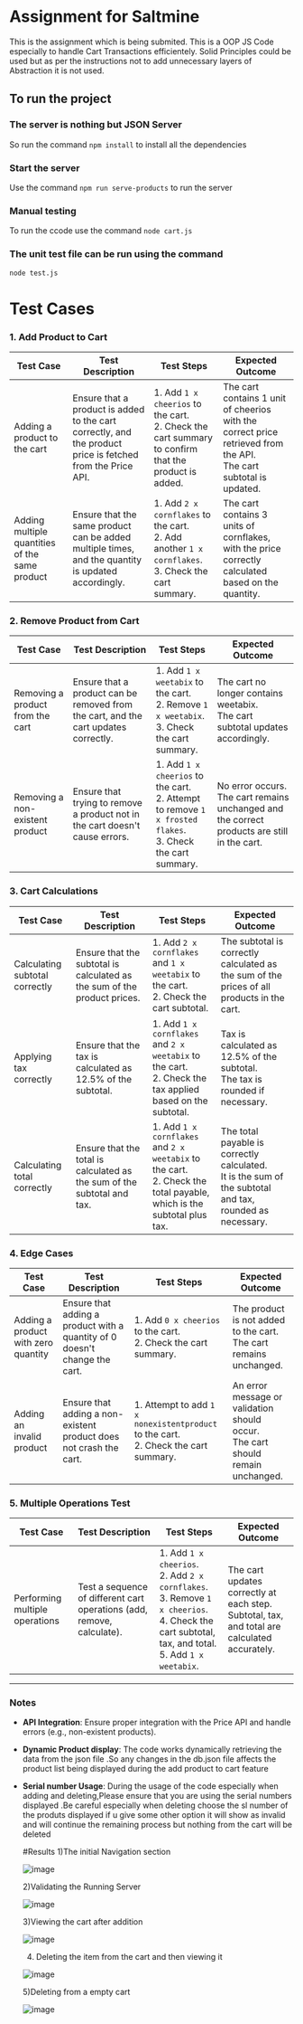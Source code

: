# Assignment for Saltmine
This is the assignment which is being submited.
This is a OOP JS Code especially to handle Cart Transactions efficientely.
Solid Principles could be used but as per the instructions not to add unnecessary layers of Abstraction it is not used.

## To run the project
### The server is nothing but JSON Server
So run the command `npm install` to install all the dependencies
### Start the server
Use the command `npm run serve-products` to run the server

### Manual testing
To run the ccode use the command
`node cart.js`

### The unit test file can be run using the command
`node test.js`





# Test Cases

### 1. Add Product to Cart

| **Test Case**                         | **Test Description**                                                            | **Test Steps**                                                                                                                                                 | **Expected Outcome**                                                                                                    |
|---------------------------------------|----------------------------------------------------------------------------------|---------------------------------------------------------------------------------------------------------------------------------------------------------------|--------------------------------------------------------------------------------------------------------------------------|
| Adding a product to the cart         | Ensure that a product is added to the cart correctly, and the product price is fetched from the Price API. | 1. Add `1 x cheerios` to the cart.<br> 2. Check the cart summary to confirm that the product is added.                                                        | The cart contains 1 unit of cheerios with the correct price retrieved from the API.<br> The cart subtotal is updated.   |
| Adding multiple quantities of the same product | Ensure that the same product can be added multiple times, and the quantity is updated accordingly. | 1. Add `2 x cornflakes` to the cart.<br> 2. Add another `1 x cornflakes`.<br> 3. Check the cart summary.                                                      | The cart contains 3 units of cornflakes, with the price correctly calculated based on the quantity.                      |

### 2. Remove Product from Cart

| **Test Case**                         | **Test Description**                                                            | **Test Steps**                                                                                                                                                 | **Expected Outcome**                                                                                                    |
|---------------------------------------|----------------------------------------------------------------------------------|---------------------------------------------------------------------------------------------------------------------------------------------------------------|--------------------------------------------------------------------------------------------------------------------------|
| Removing a product from the cart     | Ensure that a product can be removed from the cart, and the cart updates correctly. | 1. Add `1 x weetabix` to the cart.<br> 2. Remove `1 x weetabix`.<br> 3. Check the cart summary.                                                              | The cart no longer contains weetabix.<br> The cart subtotal updates accordingly.                                          |
| Removing a non-existent product     | Ensure that trying to remove a product not in the cart doesn't cause errors.    | 1. Add `1 x cheerios` to the cart.<br> 2. Attempt to remove `1 x frosted flakes`.<br> 3. Check the cart summary.                                               | No error occurs.<br> The cart remains unchanged and the correct products are still in the cart.                           |

### 3. Cart Calculations

| **Test Case**                         | **Test Description**                                                            | **Test Steps**                                                                                                                                                 | **Expected Outcome**                                                                                                    |
|---------------------------------------|----------------------------------------------------------------------------------|---------------------------------------------------------------------------------------------------------------------------------------------------------------|--------------------------------------------------------------------------------------------------------------------------|
| Calculating subtotal correctly       | Ensure that the subtotal is calculated as the sum of the product prices.        | 1. Add `2 x cornflakes` and `1 x weetabix` to the cart.<br> 2. Check the cart subtotal.                                                                       | The subtotal is correctly calculated as the sum of the prices of all products in the cart.                               |
| Applying tax correctly               | Ensure that the tax is calculated as 12.5% of the subtotal.                      | 1. Add `1 x cornflakes` and `2 x weetabix` to the cart.<br> 2. Check the tax applied based on the subtotal.                                                    | Tax is calculated as 12.5% of the subtotal.<br> The tax is rounded if necessary.                                        |
| Calculating total correctly          | Ensure that the total is calculated as the sum of the subtotal and tax.         | 1. Add `1 x cornflakes` and `2 x weetabix` to the cart.<br> 2. Check the total payable, which is the subtotal plus tax.                                         | The total payable is correctly calculated.<br> It is the sum of the subtotal and tax, rounded as necessary.             |

### 4. Edge Cases

| **Test Case**                         | **Test Description**                                                            | **Test Steps**                                                                                                                                                 | **Expected Outcome**                                                                                                    |
|---------------------------------------|----------------------------------------------------------------------------------|---------------------------------------------------------------------------------------------------------------------------------------------------------------|--------------------------------------------------------------------------------------------------------------------------|
| Adding a product with zero quantity  | Ensure that adding a product with a quantity of 0 doesn't change the cart.      | 1. Add `0 x cheerios` to the cart.<br> 2. Check the cart summary.                                                                                             | The product is not added to the cart.<br> The cart remains unchanged.                                                    |
| Adding an invalid product            | Ensure that adding a non-existent product does not crash the cart.              | 1. Attempt to add `1 x nonexistentproduct` to the cart.<br> 2. Check the cart summary.                                                                        | An error message or validation should occur.<br> The cart should remain unchanged.                                        |3. Try to remove from empty cart summary.                                                                        | An error message or validation should occur.<br> The cart should is empty.                                        |

### 5. Multiple Operations Test

| **Test Case**                         | **Test Description**                                                            | **Test Steps**                                                                                                                                                 | **Expected Outcome**                                                                                                    |
|---------------------------------------|----------------------------------------------------------------------------------|---------------------------------------------------------------------------------------------------------------------------------------------------------------|--------------------------------------------------------------------------------------------------------------------------|
| Performing multiple operations       | Test a sequence of different cart operations (add, remove, calculate).           | 1. Add `1 x cheerios`.<br> 2. Add `2 x cornflakes`.<br> 3. Remove `1 x cheerios`.<br> 4. Check the cart subtotal, tax, and total.<br> 5. Add `1 x weetabix`.      | The cart updates correctly at each step.<br> Subtotal, tax, and total are calculated accurately.                         |

---

### Notes

- **API Integration**: Ensure proper integration with the Price API and handle errors (e.g., non-existent products).
- **Dynamic Product display**: The code works dynamically retrieving the data from the json file .So any changes in the db.json file affects the product list being displayed during the add product to cart feature
- **Serial number Usage**: During the usage of the code especially when adding and deleting,Please ensure that you are using the serial numbers displayed .Be careful especially when deleting choose the sl number of the produts displayed if u give some other option it will show as invalid and will continue the remaining process but nothing from the cart will be deleted 

  #Results
  1)The initial Navigation section
  
  ![image](https://github.com/user-attachments/assets/74c40515-1151-4605-87df-ed6d6423b2df)

  2)Validating the Running Server
  
  ![image](https://github.com/user-attachments/assets/17ef7fbf-f983-4d4d-a940-1efab19b8b86)

  3)Viewing the cart after addition
  
  ![image](https://github.com/user-attachments/assets/e51627b8-2e55-4c50-acc1-cd588641da11)

  4) Deleting the item from the cart and then viewing it
     
  ![image](https://github.com/user-attachments/assets/77625a78-e26d-49b4-8b94-9936d660994e)

  5)Deleting from a empty cart
  
  ![image](https://github.com/user-attachments/assets/929738d1-3ac7-45d0-ac5b-268bcf8bf8c2)





